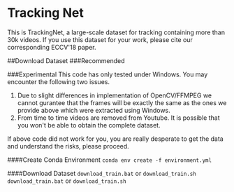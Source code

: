 # Tracking Net

This is TrackingNet, a large-scale dataset for tracking containing more than 30k videos.
If you use this dataset for your work, please cite our corresponding ECCV'18 paper. 

##Download Dataset
###Recommended 


###Experimental
This code has only tested under Windows. You may encounter the following two issues. 
1. Due to slight differences in implementation of OpenCV/FFMPEG we cannot gurantee that the frames will be exactly the same as the ones we provide above which were extracted using Windows.
2. From time to time videos are removed from Youtube. It is possible that you won't be able to obtain the complete dataset.

If above code did not work for you, you are really desperate to get the data and understand the risks, please proceed. 

####Create Conda Environment
`conda env create -f environment.yml`

####Download Dataset
`download_train.bat` or `download_train.sh`
`download_train.bat` or `download_train.sh`